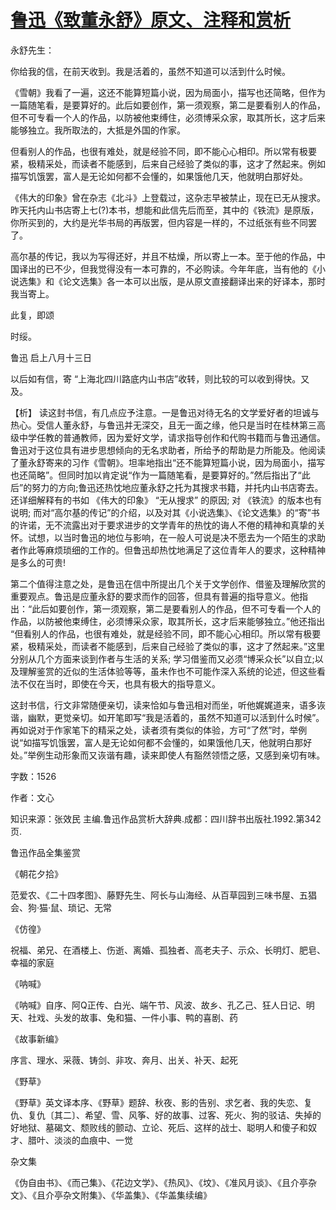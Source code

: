 # [鲁迅《致董永舒》原文、注释和赏析](https://www.vrrw.net/wx/9468.html)

永舒先生：

你给我的信，在前天收到。我是活着的，虽然不知道可以活到什么时候。

《雪朝》我看了一遍，这还不能算短篇小说，因为局面小，描写也还简略，但作为一篇随笔看，是要算好的。此后如要创作，第一须观察，第二是要看别人的作品，但不可专看一个人的作品，以防被他束缚住，必须博采众家，取其所长，这才后来能够独立。我所取法的，大抵是外国的作家。

但看别人的作品，也很有难处，就是经验不同，即不能心心相印。所以常有极要紧，极精采处，而读者不能感到，后来自己经验了类似的事，这才了然起来。例如描写饥饿罢，富人是无论如何都不会懂的，如果饿他几天，他就明白那好处。

《伟大的印象》曾在杂志《北斗》上登载过，这杂志早被禁止，现在已无从搜求。昨天托内山书店寄上七(?)本书，想能和此信先后而至，其中的《铁流》是原版，你所买到的，大约是光华书局的再版罢，但内容是一样的，不过纸张有些不同罢了。

高尔基的传记，我以为写得还好，并且不枯燥，所以寄上一本。至于他的作品，中国译出的已不少，但我觉得没有一本可靠的，不必购读。今年年底，当有他的《小说选集》和《论文选集》各一本可以出版，是从原文直接翻译出来的好译本，那时我当寄上。

此复，即颂

时绥。

鲁迅 启上八月十三日

以后如有信，寄 “上海北四川路底内山书店”收转，则比较的可以收到得快。又及。



【析】 读这封书信，有几点应予注意。一是鲁迅对待无名的文学爱好者的坦诚与热心。受信人董永舒，与鲁迅并无深交，且无一面之缘，他只是当时在桂林第三高级中学任教的普通教师，因为爱好文学，请求指导创作和代购书籍而与鲁迅通信。鲁迅对于这位具有进步思想倾向的无名求助者，所给予的帮助是力所能及。他阅读了董永舒寄来的习作《雪朝》。坦率地指出“还不能算短篇小说，因为局面小，描写也还简略”。但同时加以肯定说“作为一篇随笔看，是要算好的。”然后指出了“此后”的努力的方向;鲁迅还热忱地应董永舒之托为其搜求书籍，并托内山书店寄去。还详细解释有的书如 《伟大的印象》 “无从搜求” 的原因; 对 《铁流》的版本也有说明; 而对“高尔基的传记”的介绍，以及对其《小说选集》、《论文选集》的“寄”书的许诺，无不流露出对于要求进步的文学青年的热忱的诲人不倦的精神和真挚的关怀。试想，以当时鲁迅的地位与影响，在一般人可说是决不愿去为一个陌生的求助者作此等麻烦琐细的工作的。但鲁迅却热忱地满足了这位青年人的要求，这种精神是多么的可贵!

第二个值得注意之处，是鲁迅在信中所提出几个关于文学创作、借鉴及理解欣赏的重要观点。鲁迅是应董永舒的要求而作的回答，但具有普遍的指导意义。他指出：“此后如要创作，第一须观察，第二是要看别人的作品，但不可专看一个人的作品，以防被他束缚住，必须博采众家，取其所长，这才后来能够独立。”他还指出 “但看别人的作品，也很有难处，就是经验不同，即不能心心相印。所以常有极要紧，极精采处，而读者不能感到，后来自己经验了类似的事，这才了然起来。”这里分别从几个方面来谈到作者与生活的关系; 学习借鉴而又必须“博采众长”以自立;以及理解鉴赏的近似的生活体验等等，虽未作也不可能作深入系统的论述，但这些看法不仅在当时，即使在今天，也具有极大的指导意义。

这封书信，行文非常随便亲切，读来恰如与鲁迅相对而坐，听他娓娓道来，语多诙谐，幽默，更觉亲切。如开笔即写“我是活着的，虽然不知道可以活到什么时候”。再如说对于作家笔下的精采之处，读者须有类似的体验，方可“了然”时，举例说“如描写饥饿罢，富人是无论如何都不会懂的，如果饿他几天，他就明白那好处。”举例生动形象而又诙谐有趣，读来即使人有豁然领悟之感，又感到亲切有味。

字数：1526

作者：文心

知识来源：张效民 主编.鲁迅作品赏析大辞典.成都：四川辞书出版社.1992.第342页.

鲁迅作品全集鉴赏

《朝花夕拾》

范爱农、《二十四孝图》、藤野先生、阿长与山海经、从百草园到三味书屋、五猖会、狗·猫·鼠、琐记、无常

《仿徨》

祝福、弟兄、在酒楼上、伤逝、离婚、孤独者、高老夫子、示众、长明灯、肥皂、幸福的家庭

《呐喊》

《呐喊》自序、阿Q正传、白光、端午节、风波、故乡、孔乙己、狂人日记、明天、社戏、头发的故事、兔和猫、一件小事、鸭的喜剧、药

《故事新编》

序言、理水、采薇、铸剑、非攻、奔月、出关、补天、起死

《野草》

《野草》英文译本序、《野草》题辞、秋夜、影的告别、求乞者、我的失恋、复仇、复仇〔其二〕、希望、雪、风筝、好的故事、过客、死火、狗的驳诘、失掉的好地狱、墓碣文、颓败线的颤动、立论、死后、这样的战士、聪明人和傻子和奴才、腊叶、淡淡的血痕中、一觉

杂文集

《伪自由书》、《而己集》、《花边文学》、《热风》、《坟》、《准风月谈》、《且介亭杂文》、《且介亭杂文附集》、《华盖集》、《华盖集续编》

